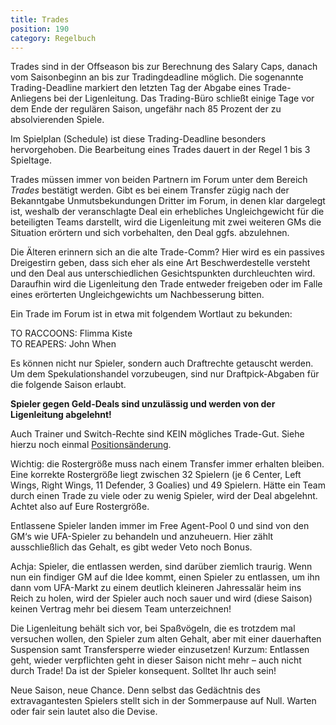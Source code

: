 ```yaml
---
title: Trades
position: 190
category: Regelbuch
---
```


Trades sind in der Offseason bis zur Berechnung des Salary Caps, danach vom Saisonbeginn  an bis zur Tradingdeadline möglich.
Die sogenannte Trading-Deadline markiert den letzten Tag der Abgabe eines Trade-Anliegens bei der Ligenleitung. Das Trading-Büro schließt einige Tage vor dem Ende der regulären Saison, ungefähr nach 85 Prozent der zu absolvierenden Spiele.

Im Spielplan (Schedule) ist diese Trading-Deadline besonders hervorgehoben. Die Bearbeitung eines Trades dauert in der Regel 1 bis 3 Spieltage.

Trades müssen immer von beiden Partnern im Forum unter dem Bereich _Trades_ bestätigt werden.
Gibt es bei einem Transfer zügig nach der Bekanntgabe Unmutsbekundungen Dritter im Forum, in denen klar dargelegt ist, weshalb der veranschlagte Deal ein erhebliches Ungleichgewicht für die beteiligten Teams darstellt, wird die Ligenleitung mit zwei weiteren GMs die Situation erörtern und sich vorbehalten, den Deal ggfs. abzulehnen.

Die Älteren erinnern sich an die alte Trade-Comm? Hier wird es ein passives Dreigestirn geben, dass sich eher als eine Art Beschwerdestelle versteht und den Deal aus unterschiedlichen Gesichtspunkten durchleuchten wird. Daraufhin wird die Ligenleitung den Trade entweder freigeben oder im Falle eines erörterten Ungleichgewichts um Nachbesserung bitten.

Ein Trade im Forum ist in etwa mit folgendem Wortlaut zu bekunden:

TO RACCOONS: Flimma Kiste  
TO REAPERS: John When  

Es können nicht nur Spieler, sondern auch Draftrechte getauscht werden. Um dem Spekulationshandel vorzubeugen, sind nur Draftpick-Abgaben für die folgende Saison erlaubt.

__Spieler gegen Geld-Deals sind unzulässig und werden von der Ligenleitung abgelehnt!__

Auch Trainer und Switch-Rechte sind KEIN mögliches Trade-Gut. Siehe hierzu noch einmal [Positionsänderung](/positions).

<alert type="warning">
Wichtig: die Rostergröße muss nach einem Transfer immer erhalten bleiben. Eine korrekte Rostergröße liegt zwischen 32 Spielern (je 6 Center, Left Wings, Right Wings, 11 Defender, 3 Goalies) und 49 Spielern. Hätte ein Team durch einen Trade zu viele oder zu wenig Spieler, wird der Deal abgelehnt. Achtet also auf Eure Rostergröße.
</alert>

Entlassene Spieler landen immer im Free Agent-Pool 0 und sind von den GM‘s wie UFA-Spieler zu behandeln und anzuheuern. Hier zählt ausschließlich das Gehalt, es gibt weder Veto noch Bonus.

Achja: Spieler, die entlassen werden, sind darüber ziemlich traurig. Wenn nun ein findiger GM auf die Idee kommt, einen Spieler zu entlassen, um ihn dann vom UFA-Markt zu einem deutlich kleineren Jahressalär heim ins Reich zu holen, wird der Spieler auch noch sauer und wird (diese Saison) keinen Vertrag mehr bei diesem Team unterzeichnen!

Die Ligenleitung behält sich vor, bei Spaßvögeln, die es trotzdem mal versuchen wollen, den Spieler zum alten Gehalt, aber mit einer dauerhaften Suspension samt Transfersperre wieder einzusetzen! Kurzum: Entlassen geht, wieder verpflichten geht in dieser Saison nicht mehr – auch nicht durch Trade! Da ist der Spieler konsequent. Solltet Ihr auch sein!

Neue Saison, neue Chance. Denn selbst das Gedächtnis des extravagantesten Spielers stellt sich in der Sommerpause auf Null. Warten oder fair sein lautet also die Devise.
